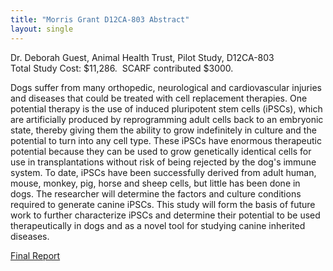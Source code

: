 ```yaml
---
title: "Morris Grant D12CA-803 Abstract"
layout: single
---
```


Dr. Deborah Guest, Animal Health Trust, Pilot Study, D12CA-803\
Total Study Cost: \$11,286.  SCARF contributed \$3000.

Dogs suffer from many orthopedic, neurological and cardiovascular
injuries and diseases that could be treated with cell replacement
therapies. One potential therapy is the use of induced pluripotent stem
cells (iPSCs), which are artificially produced by reprogramming adult
cells back to an embryonic state, thereby giving them the ability to
grow indefinitely in culture and the potential to turn into any cell
type. These iPSCs have enormous therapeutic potential because they can
be used to grow genetically identical cells for use in transplantations
without risk of being rejected by the dog's immune system. To date,
iPSCs have been successfully derived from adult human, mouse, monkey,
pig, horse and sheep cells, but little has been done in dogs. The
researcher will determine the factors and culture conditions required to
generate canine iPSCs. This study will form the basis of future work to
further characterize iPSCs and determine their potential to be used
therapeutically in dogs and as a novel tool for studying canine
inherited diseases.

[Final Report](</files/D12CA-803 Final Report.pdf>)
